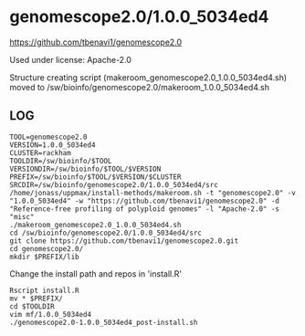 genomescope2.0/1.0.0_5034ed4
========================

<https://github.com/tbenavi1/genomescope2.0>

Used under license:
Apache-2.0

Structure creating script (makeroom_genomescope2.0_1.0.0_5034ed4.sh) moved to /sw/bioinfo/genomescope2.0/makeroom_1.0.0_5034ed4.sh

LOG
---

    TOOL=genomescope2.0
    VERSION=1.0.0_5034ed4
    CLUSTER=rackham
    TOOLDIR=/sw/bioinfo/$TOOL
    VERSIONDIR=/sw/bioinfo/$TOOL/$VERSION
    PREFIX=/sw/bioinfo/$TOOL/$VERSION/$CLUSTER
    SRCDIR=/sw/bioinfo/genomescope2.0/1.0.0_5034ed4/src
    /home/jonass/uppmax/install-methods/makeroom.sh -t "genomescope2.0" -v "1.0.0_5034ed4" -w "https://github.com/tbenavi1/genomescope2.0" -d "Reference-free profiling of polyploid genomes" -l "Apache-2.0" -s "misc"
    ./makeroom_genomescope2.0_1.0.0_5034ed4.sh
    cd /sw/bioinfo/genomescope2.0/1.0.0_5034ed4/src
    git clone https://github.com/tbenavi1/genomescope2.0.git
    cd genomescope2.0/
    mkdir $PREFIX/lib

Change the install path and repos in 'install.R'

    Rscript install.R
    mv * $PREFIX/
    cd $TOOLDIR
    vim mf/1.0.0_5034ed4
    ./genomescope2.0-1.0.0_5034ed4_post-install.sh
